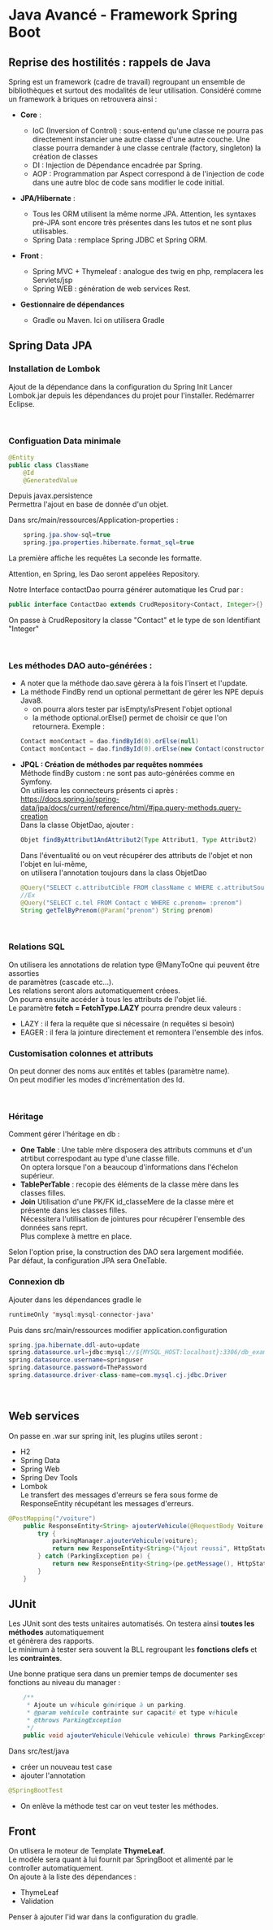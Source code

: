 # Java Avancé - Framework Spring Boot

## Reprise des hostilités : rappels de Java

Spring est un framework (cadre de travail) regroupant un ensemble de
bibliothèques et surtout des modalités de leur utilisation. Considéré
comme un framework à briques on retrouvera ainsi :

- **Core** :

  - IoC (Inversion of Control) : sous-entend qu'une classe ne pourra
    pas directement instancier une autre classe d'une autre couche. Une classe
    pourra demander à une classe centrale (factory, singleton) la création de classes
  - DI : Injection de Dépendance encadrée par Spring.
  - AOP : Programmation par Aspect correspond à de l'injection de code dans une autre bloc de code sans modifier le code initial.

- **JPA/Hibernate** :

  - Tous les ORM utilisent la même norme JPA. Attention, les syntaxes pré-JPA sont encore très présentes dans les tutos et ne sont plus utilisables.
  - Spring Data : remplace Spring JDBC et Spring ORM.

- **Front** :

  - Spring MVC + Thymeleaf : analogue des twig en php, remplacera les Servlets/jsp
  - Spring WEB : génération de web services Rest.

- **Gestionnaire de dépendances**
  - Gradle ou Maven. Ici on utilisera Gradle

## Spring Data JPA

### Installation de Lombok

Ajout de la dépendance dans la configuration du Spring Init
Lancer Lombok.jar depuis les dépendances du projet pour l'installer.
Redémarrer Eclipse.

<br>

### Configuation Data minimale

```java
@Entity
public class ClassName
    @Id
    @GeneratedValue
```

Depuis javax.persistence  
Permettra l'ajout en base de donnée d'un objet.

Dans src/main/ressources/Application-properties :

```java
    spring.jpa.show-sql=true
    spring.jpa.properties.hibernate.format_sql=true
```

La première affiche les requêtes
La seconde les formatte.

Attention, en Spring, les Dao seront appelées Repository.

Notre Interface contactDao pourra générer automatique les Crud par :

```java
public interface ContactDao extends CrudRepository<Contact, Integer>{}
```

On passe à CrudRepository la classe "Contact" et le type de son Identifiant "Integer"

<br>

### Les **méthodes DAO** auto-générées :

- A noter que la méthode dao.save gèrera à la fois l'insert et l'update.
- La méthode FindBy rend un optional permettant de gérer les NPE depuis Java8.
  - on pourra alors tester par isEmpty/isPresent l'objet optional
  - la méthode optional.orElse() permet de choisir ce que l'on retournera.
    Exemple :
  ```java
  Contact monContact = dao.findById(0).orElse(null)
  Contact monContact = dao.findById(0).orElse(new Contact(constructor))
  ```
- **JPQL : Création de méthodes par requêtes nommées**  
   Méthode findBy custom : ne sont pas auto-générées comme en Symfony.  
   On utilisera les connecteurs présents ci après :  
   https://docs.spring.io/spring-data/jpa/docs/current/reference/html/#jpa.query-methods.query-creation  
   Dans la classe ObjetDao, ajouter :
  ```java
  Objet findByAttribut1AndAttribut2(Type Attribut1, Type Attribut2)
  ```
  Dans l'éventualité ou on veut récupérer des attributs de l'objet et non l'objet en lui-même,  
   on utilisera l'annotation toujours dans la class ObjetDao
  ```java
  @Query("SELECT c.attributCible FROM className c WHERE c.attributSource= :attributSource")
  //Ex
  @Query("SELECT c.tel FROM Contact c WHERE c.prenom= :prenom")
  String getTelByPrenom(@Param("prenom") String prenom)
  ```

<br>

### Relations SQL

On utilisera les annotations de relation type @ManyToOne qui peuvent être assorties  
de paramètres (cascade etc...).  
Les relations seront alors automatiquement créees.  
On pourra ensuite accéder à tous les attributs de l'objet lié.  
Le paramètre **fetch = FetchType.LAZY** pourra prendre deux valeurs :

- LAZY : il fera la requête que si nécessaire (n requêtes si besoin)
- EAGER : il fera la jointure directement et remontera l'ensemble des infos.

### Customisation colonnes et attributs

On peut donner des noms aux entités et tables (paramètre name).  
On peut modifier les modes d'incrémentation des Id.

<br>

### Héritage

Comment gérer l'héritage en db :

- **One Table** : Une table mère disposera des attributs communs et d'un atrtibut correspodant au type d'une classe fille.  
  On optera lorsque l'on a beaucoup d'informations dans l'échelon supérieur.
- **TablePerTable** : recopie des éléments de la classe mère dans les classes filles.
- **Join** Utilisation d'une PK/FK id_classeMere de la classe mère et présente dans les classes filles.  
  Nécessitera l'utilisation de jointures pour récupérer l'ensemble des données sans reprt.  
  Plus complexe à mettre en place.

Selon l'option prise, la construction des DAO sera largement modifiée.  
Par défaut, la configuration JPA sera OneTable.

### Connexion db

Ajouter dans les dépendances gradle le

```java
runtimeOnly 'mysql:mysql-connector-java'
```

Puis dans src/main/ressources modifier application.configuration

```java
spring.jpa.hibernate.ddl-auto=update
spring.datasource.url=jdbc:mysql://${MYSQL_HOST:localhost}:3306/db_example
spring.datasource.username=springuser
spring.datasource.password=ThePassword
spring.datasource.driver-class-name=com.mysql.cj.jdbc.Driver
```

 <br>

## Web services

On passe en .war sur spring init, les plugins utiles seront :

- H2
- Spring Data
- Spring Web
- Spring Dev Tools
- Lombok
  <br>
  Le transfert des messages d'erreurs se fera sous forme de ResponseEntity récupétant les messages d'erreurs.

```java
@PostMapping("/voiture")
	public ResponseEntity<String> ajouterVehicule(@RequestBody Voiture voiture) {
		try {
			parkingManager.ajouterVehicule(voiture);
			return new ResponseEntity<String>("Ajout reussi", HttpStatus.ACCEPTED);
		} catch (ParkingException pe) {
			return new ResponseEntity<String>(pe.getMessage(), HttpStatus.METHOD_NOT_ALLOWED);
		}
	}
```

## JUnit

Les JUnit sont des tests unitaires automatisés. On testera ainsi **toutes les méthodes** automatiquement  
 et génèrera des rapports.  
 Le minimum à tester sera souvent la BLL regroupant les **fonctions clefs** et les **contraintes**.

Une bonne pratique sera dans un premier temps de documenter ses fonctions au niveau du manager :

```java
	/**
	 * Ajoute un véhicule générique à un parking.
	 * @param vehicule contrainte sur capacité et type véhicule
	 * @throws ParkingException
	 */
	public void ajouterVehicule(Vehicule vehicule) throws ParkingException;
```
Dans src/test/java  
- créer un nouveau test case
- ajouter l'annotation 
``` java
@SpringBootTest
```
- On enlève la méthode test car on veut tester les méthodes.

## Front
On utlisera le moteur de Template **ThymeLeaf**.  
Le modèle sera quant à lui fournit par SpringBoot et alimenté par le controller automatiquement.  
On ajoute à la liste des dépendances :
- ThymeLeaf
- Validation

Penser à ajouter l'id war dans la configuration du gradle.  

